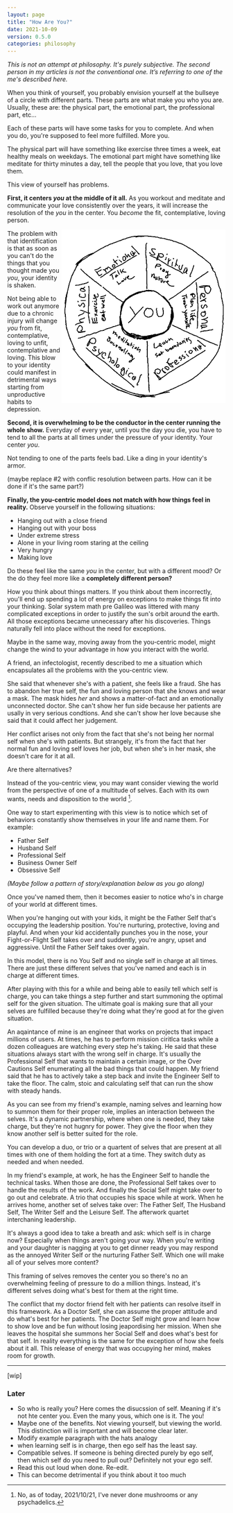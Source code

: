 ```yaml
---
layout: page
title: "How Are You?"
date: 2021-10-09
version: 0.5.0
categories: philosophy
---
```


_This is not an attempt at philosophy. It's purely subjective. The second person
in my articles is not the conventional one. It’s referring to one of the me's described here._

When you think of yourself, you probably envision yourself at the bullseye of a circle with
different parts. These parts are what make you who you are.
Usually, these are: the physical part, the emotional part, the professional part, etc...

Each of these parts will have some tasks for you to complete. And when you do, you're supposed
to feel more fulfilled. More you.

The physical part will have something like exercise three times a week, eat healthy
meals on weekdays. The emotional part might have something like meditate for thirty minutes a day,
tell the people that you love, that you love them.

This view of yourself has problems.

**First, it centers _you_ at the middle of it all.** As you workout and meditate and communicate your love
consistently over the years, it will increase the resolution of the _you_ in the center. You _become_ the fit,
contemplative, loving person.

<img src="/assets/hey-you-in-the-middle.png" height="400" style="float: right;">

The problem with that identification is that as soon as you can't do the things that you thought made you
_you_, your identity is shaken.

Not being able to work out anymore due to a chronic injury will change _you_
from fit, contemplative, loving to unfit, contemplative and loving. This blow to your identity could manifest
in detrimental ways starting from unproductive habits to depression.

**Second, it is overwhelming to be the conductor in the center running the whole show.** Everyday of every year, until you the day you die,
you have to tend to all the parts at all times under the pressure of your identity. Your center _you_.

Not tending to one of the parts feels bad. Like a ding in your identity's armor.

(maybe replace #2 with conflic resolution between parts. How can it be done if it's the same part?)

**Finally, the you-centric model does not match with how things feel in reality.** Observe yourself in the following situations:

- Hanging out with a close friend
- Hanging out with your boss
- Under extreme stress
- Alone in your living room staring at the ceiling
- Very hungry
- Making love

Do these feel like the same _you_ in the center, but with a different mood? Or the do they feel more like a **completely different person?**

How you think about things matters. If you think about them incorrectly, you'll end up spending a lot of energy
on exceptions to make things fit into your thinking. Solar system math pre Galileo was littered with many
complicated exceptions in order to justify the sun's orbit around the earth. All those exceptions became unnecessary
after his discoveries. Things naturally fell into place without the need for exceptions.

Maybe in the same way, moving away from the you-centric model, might change the wind to your advantage in how you interact with the world.

A friend, an infectologist, recently described to me a situation which encapsulates all the problems with the you-centric view.

She said that whenever she's with a patient, she feels like a fraud. She has to abandon her true self, the fun and loving person that
she knows and wear a mask. The mask hides _her_ and shows a matter-of-fact and an emotionally unconnected doctor. She can't show
her fun side because her patients are usally in very serious condtions. And she can't show her love because she said that it could
affect her judgement.

Her conflict arises not only from the fact that she's not being her normal self when she's with patients. But strangely, it's from the
fact that her normal fun and loving self loves her job, but when she's in her mask, she doesn't care for it at all.

Are there alternatives?

Instead of the you-centric view, you may want consider viewing the world from
the perspective of one of a multitude of selves. Each with its own wants,
needs and disposition to the world [^1].

One way to start experimenting with this view is to notice which set of behaviors
constantly show themselves in your life and name them. For example:

- Father Self
- Husband Self
- Professional Self
- Business Owner Self
- Obsessive Self

_(Maybe follow a pattern of story/explanation below as you go along)_

Once you've named them, then it becomes easier to notice who's in charge of your world
at different times.

When you're hanging out with your kids, it might be the Father Self that's occupying
the leadership position. You're nurturing, protective, loving and playful. And
when your kid accidentally punches you in the nose, your Fight-or-Flight Self takes
over and suddently, you're angry, upset and aggressive. Until the Father Self takes
over again.

In this model, there is no You Self and no single self in charge at all times. There are just
these different selves that you've named and each is in charge at different times.

After playing with this for a while and being able to easily tell which self is charge, you can take
things a step further and start summoning the optimal self for the given
situation. The ultimate goal is making sure that all your selves are fulfilled because
they're doing what they're good at for the given situation.

An aqaintance of mine is an engineer that works on projects that impact millions of users.
At times, he has to perform mission ciritlca tasks while a dozen colleagues are
watching every step he's taking. He said that these situations always start with the wrong
self in charge. It's usually the Professional Self that wants to maintain a certain image,
or the Over Cautions Self enumerating all the bad things that could happen. My friend said
that he has to actively take a step back and invite the Engineer Self to take the floor.
The calm, stoic and calculating self that can run the show with steady hands.

As you can see from my friend's example, naming selves and learning how to summon
them for their proper role, implies an interaction between the selves. It's a dynamic
partnership, where when one is needed, they take charge, but they're not hugnry for power.
They give the floor when they know another self is better suited for the role.

You can develop a duo, or trio or a quartent of selves that are present at all times with
one of them holding the fort at a time. They switch duty as needed and when needed.

In my friend's example, at work, he has the Engineer Self to handle the technical tasks. When those
are done, the Professional Self takes over to handle the results of the work. And finally the
Social Self might take over to go out and celebrate. A trio that occupies his space while at work.
When he arrives home, another set of selves take over: The Father Self, The Husband Self, The Writer Self
and the Leisure Self. The afterwork quartet interchaning leadership.

It's always a good idea to take a breath and ask: which self is in charge now?
Especially when things aren't going your way. When you're writing and your
daughter is nagging at you to get dinner ready you may respond as the annoyed Writer
Self or the nurturing Father Self. Which one will make all of your selves more content?

This framing of selves removes the center you so there's no an overwhelming feeling
of pressure to do a million things. Instead, it's different selves doing what's best
for them at the right time.

The conflict that my doctor friend felt with her patients can resolve itself in this
framework. As a Doctor Self, she can assume the proper attitude and do what's best
for her patients. The Doctor Self might grow and learn how to show love and be fun
without losing jeapordising her mission. When she leaves the hospital she summons
her Social Self and does what's best for that self. In reality everything is the same
for the exception of how she feels about it all. This release of energy that
was occupying her mind, makes room for growth.

---

[wip]

### Later

- So who is really you? Here comes the disucssion of self. Meaning if it's not hte center you. Even the many yous, which one is it. The you!
- Maybe one of the benefits. Not viewing yourself, but viewing the world. This distinction will is important and will become clear later.
- Modify example paragraph with the hats analogy
- when learning self is in charge, then ego self has the least say.
- Compatible selves. If someone is behing directed purely by ego self, then which self do you need to pull out? Definitely not your ego self.
- Read this out loud when done. Re-edit.
- This can become detrimental if you think about it too much

[^1]: No, as of today, 2021/10/21, I've never done mushrooms or any psychadelics.
